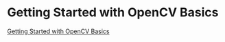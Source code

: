 # Getting Started with OpenCV Basics
[Getting Started with OpenCV Basics](https://aiwithcloud.com/2022/09/19/getting_started_with_opencv_basics/)